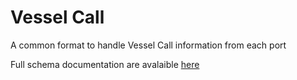# Vessel Call

A common format to handle Vessel Call information from each port

Full schema documentation are avalaible [here](doc/spec.md)
